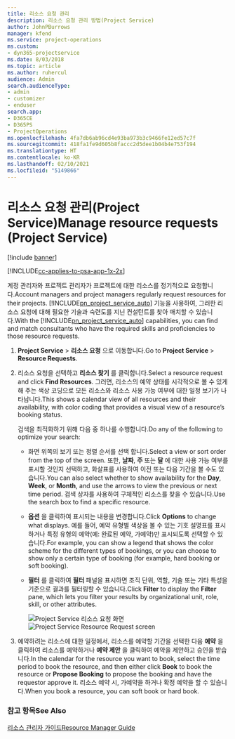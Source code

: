 ```yaml
---
title: 리소스 요청 관리
description: 리소스 요청 관리 방법(Project Service)
author: JohnPBurrows
manager: kfend
ms.service: project-operations
ms.custom:
- dyn365-projectservice
ms.date: 8/03/2018
ms.topic: article
ms.author: ruhercul
audience: Admin
search.audienceType:
- admin
- customizer
- enduser
search.app:
- D365CE
- D365PS
- ProjectOperations
ms.openlocfilehash: 4fa7db6ab96cd4e93ba973b3c9466fe12ed57c7f
ms.sourcegitcommit: 418fa1fe9d605b8faccc2d5dee1b04b4e753f194
ms.translationtype: HT
ms.contentlocale: ko-KR
ms.lasthandoff: 02/10/2021
ms.locfileid: "5149866"
---
```

# <a name="manage-resource-requests-project-service"></a><span data-ttu-id="bbbfe-103">리소스 요청 관리(Project Service)</span><span class="sxs-lookup"><span data-stu-id="bbbfe-103">Manage resource requests (Project Service)</span></span>

[!include [banner](../includes/psa-now-project-operations.md)]

[!INCLUDE[cc-applies-to-psa-app-1x-2x](../includes/cc-applies-to-psa-app-1x-2x.md)]

<span data-ttu-id="bbbfe-104">계정 관리자와 프로젝트 관리자가 프로젝트에 대한 리소스를 정기적으로 요청합니다.</span><span class="sxs-lookup"><span data-stu-id="bbbfe-104">Account managers and project managers regularly request resources for their projects.</span></span> <span data-ttu-id="bbbfe-105">[!INCLUDE[pn_project_service_auto](../includes/pn-project-service-auto.md)] 기능을 사용하여, 그러한 리소스 요청에 대해 필요한 기술과 숙련도를 지닌 컨설턴트를 찾아 매치할 수 있습니다.</span><span class="sxs-lookup"><span data-stu-id="bbbfe-105">With the [!INCLUDE[pn_project_service_auto](../includes/pn-project-service-auto.md)] capabilities, you can find and match consultants who have the required skills and proficiencies to those resource requests.</span></span>  
  
1. <span data-ttu-id="bbbfe-106">**Project Service** > **리소스 요청** 으로 이동합니다.</span><span class="sxs-lookup"><span data-stu-id="bbbfe-106">Go to **Project Service** > **Resource Requests**.</span></span>  
  
2. <span data-ttu-id="bbbfe-107">리소스 요청을 선택하고 **리소스 찾기** 를 클릭합니다.</span><span class="sxs-lookup"><span data-stu-id="bbbfe-107">Select a resource request and click **Find Resources**.</span></span> <span data-ttu-id="bbbfe-108">그러면, 리소스의 예약 상태를 시각적으로 볼 수 있게 해 주는 색상 코딩으로 모든 리소스와 리소스 사용 가능 여부에 대한 일정 보기가 나타납니다.</span><span class="sxs-lookup"><span data-stu-id="bbbfe-108">This shows a calendar view of all resources and their availability, with color coding that provides a visual view of a resource’s booking status.</span></span>  
  
    <span data-ttu-id="bbbfe-109">검색을 최적화하기 위해 다음 중 하나를 수행합니다.</span><span class="sxs-lookup"><span data-stu-id="bbbfe-109">Do any of the following to optimize your search:</span></span>  
  
   -   <span data-ttu-id="bbbfe-110">화면 위쪽의 보기 또는 정렬 순서를 선택 합니다.</span><span class="sxs-lookup"><span data-stu-id="bbbfe-110">Select a view or sort order from the top of the screen.</span></span> <span data-ttu-id="bbbfe-111">또한, **날짜**, **주** 또는 **달** 에 대한 사용 가능 여부를 표시할 것인지 선택하고, 화살표를 사용하여 이전 또는 다음 기간을 볼 수도 있습니다.</span><span class="sxs-lookup"><span data-stu-id="bbbfe-111">You can also select whether to show availability for the **Day**, **Week**, or **Month**, and use the arrows to view the previous or next time period.</span></span> <span data-ttu-id="bbbfe-112">검색 상자를 사용하여 구체적인 리소스를 찾을 수 있습니다.</span><span class="sxs-lookup"><span data-stu-id="bbbfe-112">Use the search box to find a specific resource.</span></span>  
  
   -   <span data-ttu-id="bbbfe-113">**옵션** 을 클릭하여 표시되는 내용을 변경합니다.</span><span class="sxs-lookup"><span data-stu-id="bbbfe-113">Click **Options** to change what displays.</span></span> <span data-ttu-id="bbbfe-114">예를 들어, 예약 유형별 색상을 볼 수 있는 기호 설명표를 표시하거나 특정 유형의 예약(예: 완료된 예약, 가예약)만 표시되도록 선택할 수 있습니다.</span><span class="sxs-lookup"><span data-stu-id="bbbfe-114">For example, you can show a legend that shows the color scheme for the different types of bookings, or you can choose to show only a certain type of booking (for example, hard booking or soft booking).</span></span>  
  
   -   <span data-ttu-id="bbbfe-115">**필터** 를 클릭하여 **필터** 패널을 표시하면 조직 단위, 역할, 기술 또는 기타 특성을 기준으로 결과를 필터링할 수 있습니다.</span><span class="sxs-lookup"><span data-stu-id="bbbfe-115">Click **Filter** to display the **Filter** pane, which lets you filter your results by organizational unit, role, skill, or other attributes.</span></span>  
  
       <span data-ttu-id="bbbfe-116">![Project Service 리소스 요청 화면](../psa/media/project-service-resource-request-screen.png "Project Service 리소스 요청 화면")</span><span class="sxs-lookup"><span data-stu-id="bbbfe-116">![Project Service Resource Request screen](../psa/media/project-service-resource-request-screen.png "Project Service Resource Request screen")</span></span>  
  
3. <span data-ttu-id="bbbfe-117">예약하려는 리소스에 대한 일정에서, 리소스를 예약할 기간을 선택한 다음 **예약** 을 클릭하여 리소스를 예약하거나 **예약 제안** 을 클릭하여 예약을 제안하고 승인을 받습니다.</span><span class="sxs-lookup"><span data-stu-id="bbbfe-117">In the calendar for the resource you want to book, select the time period to book the resource, and then either click **Book** to book the resource or **Propose Booking** to propose the booking and have the requestor approve it.</span></span> <span data-ttu-id="bbbfe-118">리소스 예약 시, 가예약을 하거나 확정 예약을 할 수 있습니다.</span><span class="sxs-lookup"><span data-stu-id="bbbfe-118">When you book a resource, you can soft book or hard book.</span></span>  
  
### <a name="see-also"></a><span data-ttu-id="bbbfe-119">참고 항목</span><span class="sxs-lookup"><span data-stu-id="bbbfe-119">See Also</span></span>  
 [<span data-ttu-id="bbbfe-120">리소스 관리자 가이드</span><span class="sxs-lookup"><span data-stu-id="bbbfe-120">Resource Manager Guide</span></span>](../psa/resource-manager-guide.md)
